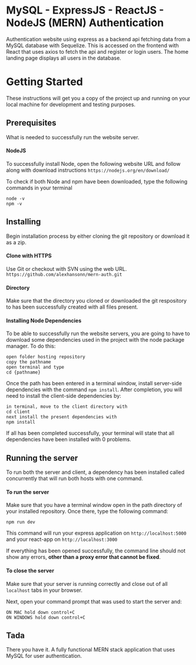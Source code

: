 # MySQL - ExpressJS - ReactJS - NodeJS (MERN) Authentication
Authentication website using express as a backend api fetching data from a MySQL database with Sequelize. This is accessed on the frontend with React that uses axios to fetch the api and register or login users. The home landing page displays all users in the database.

# Getting Started
These instructions will get you a copy of the project up and running on your local machine for development and testing purposes.

## Prerequisites
What is needed to successfully run the website server.

#### NodeJS
To successfully install Node, open the following website URL and follow along with download instructions
`https://nodejs.org/en/download/`

To check if both Node and npm have been downloaded, type the following commands in your terminal
```
node -v
npm -v
```

## Installing
Begin installation process by either cloning the git repository or download it as a zip.

#### Clone with HTTPS
Use Git or checkout with SVN using the web URL.
`https://github.com/alexhansonn/mern-auth.git`

#### Directory
Make sure that the directory you cloned or downloaded the git respository to has been successfully created with all files present.

#### Installing Node Dependencies
To be able to successfully run the website servers, you are going to have to download some dependencies used in the project with the node package manager. To do this:

```
open folder hosting repository
copy the pathname
open terminal and type
cd {pathname}
```

Once the path has been entered in a terminal window, install server-side dependencies with the command `npm install`.
After completion, you will need to install the client-side dependencies by:

```
in terminal, move to the client directory with
cd client
next install the present dependencies with
npm install
```

If all has been completed successfully, your terminal will state that all dependencies have been installed with 0 problems.

## Running the server
To run both the server and client, a dependency has been installed called concurrently that will run both hosts with one command.

#### To run the server
Make sure that you have a terminal window open in the path directory of your installed repository.
Once there, type the following command:

`npm run dev`

This command will run your express application on `http://localhost:5000` and your react-app on `http://localhost:3000`

If everything has been opened successfully, the command line should not show any errors, **other than a proxy error that cannot be fixed**.

#### To close the server
Make sure that your server is running correctly and close out of all `localhost` tabs in your browser.

Next, open your command prompt that was used to start the server and:
```
ON MAC hold down control+C
ON WINDOWS hold down control+C
```

## Tada
There you have it. A fully functional MERN stack application that uses MySQL for user authentication.
